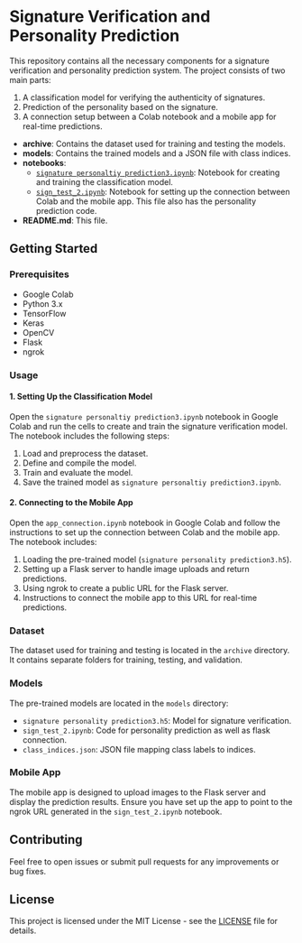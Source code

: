 # Signature Verification and Personality Prediction

This repository contains all the necessary components for a signature verification and personality prediction system. The project consists of two main parts: 
1. A classification model for verifying the authenticity of signatures.
2. Prediction of the personality based on the signature.
3. A connection setup between a Colab notebook and a mobile app for real-time predictions.

- **archive**: Contains the dataset used for training and testing the models.
- **models**: Contains the trained models and a JSON file with class indices.
- **notebooks**: 
  - [`signature personaltiy prediction3.ipynb`](https://github.com/daivik05/signature_personality_prediction/blob/main/signature_personality_prediction.ipynb): Notebook for creating and training the classification model.
  - [`sign_test_2.ipynb`](https://github.com/daivik05/signature_personality_prediction/blob/main/sign_test_2.ipynb): Notebook for setting up the connection between Colab and the mobile app. This file also has the personality prediction code.
- **README.md**: This file.


## Getting Started

### Prerequisites

- Google Colab
- Python 3.x
- TensorFlow
- Keras
- OpenCV
- Flask
- ngrok

### Usage

#### 1. Setting Up the Classification Model

Open the `signature personaltiy prediction3.ipynb` notebook in Google Colab and run the cells to create and train the signature verification model. The notebook includes the following steps:

1. Load and preprocess the dataset.
2. Define and compile the model.
3. Train and evaluate the model.
4. Save the trained model as `signature personaltiy prediction3.ipynb`.

#### 2. Connecting to the Mobile App

Open the `app_connection.ipynb` notebook in Google Colab and follow the instructions to set up the connection between Colab and the mobile app. The notebook includes:

1. Loading the pre-trained model (`signature personality prediction3.h5`).
2. Setting up a Flask server to handle image uploads and return predictions.
3. Using ngrok to create a public URL for the Flask server.
4. Instructions to connect the mobile app to this URL for real-time predictions.

### Dataset

The dataset used for training and testing is located in the `archive` directory. It contains separate folders for training, testing, and validation.

### Models

The pre-trained models are located in the `models` directory:

- `signature personality prediction3.h5`: Model for signature verification.
- `sign_test_2.ipynb`: Code for personality prediction as well as flask connection.
- `class_indices.json`: JSON file mapping class labels to indices.

### Mobile App

The mobile app is designed to upload images to the Flask server and display the prediction results. Ensure you have set up the app to point to the ngrok URL generated in the `sign_test_2.ipynb` notebook.

## Contributing

Feel free to open issues or submit pull requests for any improvements or bug fixes.

## License

This project is licensed under the MIT License - see the [LICENSE](LICENSE) file for details.




